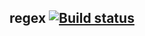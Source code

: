 ## regex  [![Build status](https://ci.appveyor.com/api/projects/status/bnyfvmq6kxm2ilfe?svg=true)](https://ci.appveyor.com/project/Tatiana-Nikonova/regex)
